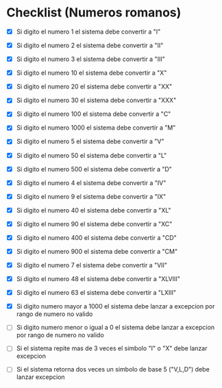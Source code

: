 # Checklist (Numeros romanos)

 - [x] Si digito el numero 1 el sistema debe convertir a "I"
 - [x] Si digito el numero 2 el sistema debe convertir a "II"
 - [x] Si digito el numero 3 el sistema debe convertir a "III"
 - [x] Si digito el numero 10 el sistema debe convertir a "X"
 - [x] Si digito el numero 20 el sistema debe convertir a "XX"
 - [x] Si digito el numero 30 el sistema debe convertir a "XXX"
 - [x] Si digito el numero 100 el sistema debe convertir a "C"
 - [x] Si digito el numero 1000 el sistema debe convertir a "M"
  
 - [x] Si digito el numero 5 el sistema debe convertir a "V"
 - [x] Si digito el numero 50 el sistema debe convertir a "L"
 - [x] Si digito el numero 500 el sistema debe convertir a "D"
 
 - [x] Si digito el numero 4 el sistema debe convertir a "IV"
 - [x] Si digito el numero 9 el sistema debe convertir a "IX"
 - [x] Si digito el numero 40 el sistema debe convertir a "XL"
 - [x] Si digito el numero 90 el sistema debe convertir a "XC"
 - [x] Si digito el numero 400 el sistema debe convertir a "CD"
 - [x] Si digito el numero 900 el sistema debe convertir a "CM"

 - [x] Si digito el numero 7 el sistema debe convertir a "VII"    
 - [x] Si digito el numero 48 el sistema debe convertir a "XLVIII"
 - [x] Si digito el numero 63 el sistema debe convertir a "LXIII"

 - [x] Si digito numero mayor a 1000 el sistema debe lanzar a excepcion por rango de numero no valido
 - [ ] Si digito numero menor o igual a 0 el sistema debe lanzar a excepcion por rango de numero no valido
 - [ ] Si el sistema repite mas de 3 veces el simbolo "I" o "X" debe lanzar excepcion
 - [ ] Si el sistema retorna dos veces un simbolo de base 5 ("V,L,D") debe lanzar excepcion
